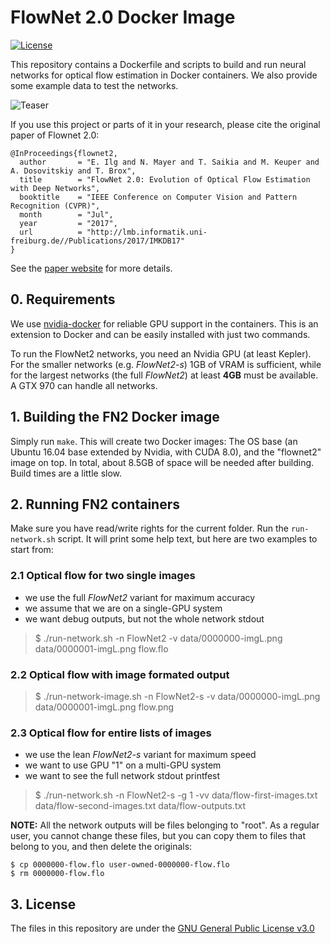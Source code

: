 # FlowNet 2.0 Docker Image

[![License](https://img.shields.io/badge/license-GPLv3-blue.svg)](LICENSE)

This repository contains a Dockerfile and scripts to build and run neural networks for optical flow estimation in Docker containers. We also provide some example data to test the networks. 

![Teaser](data/teaser.png)

If you use this project or parts of it in your research, please cite the original paper of Flownet 2.0:


    @InProceedings{flownet2,
      author       = "E. Ilg and N. Mayer and T. Saikia and M. Keuper and A. Dosovitskiy and T. Brox",
      title        = "FlowNet 2.0: Evolution of Optical Flow Estimation with Deep Networks",
      booktitle    = "IEEE Conference on Computer Vision and Pattern Recognition (CVPR)",
      month        = "Jul",
      year         = "2017",
      url          = "http://lmb.informatik.uni-freiburg.de//Publications/2017/IMKDB17"
    }


See the [paper website](https://lmb.informatik.uni-freiburg.de/Publications/2017/IMKDB17) for more details.


## 0. Requirements

We use [nvidia-docker](https://github.com/NVIDIA/nvidia-docker#quick-start) for reliable GPU support in the containers. This is an extension to Docker and can be easily installed with just two commands.

To run the FlowNet2 networks, you need an Nvidia GPU (at least Kepler). For the smaller networks (e.g. *FlowNet2-s*) 1GB of VRAM is sufficient, while for the largest networks (the full *FlowNet2*) at least **4GB** must be available. A GTX 970 can handle all networks.

## 1. Building the FN2 Docker image

Simply run `make`. This will create two Docker images: The OS base (an Ubuntu 16.04 base extended by Nvidia, with CUDA 8.0), and the "flownet2" image on top. In total, about 8.5GB of space will be needed after building. Build times are a little slow.


## 2. Running FN2 containers

Make sure you have read/write rights for the current folder. Run the `run-network.sh` script. It will print some help text, but here are two examples to start from:

### 2.1 Optical flow for two single images
- we use the full *FlowNet2* variant for maximum accuracy
- we assume that we are on a single-GPU system
- we want debug outputs, but not the whole network stdout

> $ ./run-network.sh -n FlowNet2 -v data/0000000-imgL.png data/0000001-imgL.png flow.flo

### 2.2 Optical flow with image formated output
> $ ./run-network-image.sh -n FlowNet2-s -v data/0000000-imgL.png data/0000001-imgL.png flow.png


### 2.3 Optical flow for entire lists of images
- we use the lean *FlowNet2-s* variant for maximum speed
- we want to use GPU "1" on a multi-GPU system
- we want to see the full network stdout printfest

> $ ./run-network.sh -n FlowNet2-s -g 1 -vv data/flow-first-images.txt data/flow-second-images.txt data/flow-outputs.txt


**NOTE:** All the network outputs will be files belonging to "root".  As a regular user, you cannot change these files, but you can copy them to files that belong to you, and then delete the originals:

    $ cp 0000000-flow.flo user-owned-0000000-flow.flo
    $ rm 0000000-flow.flo


## 3. License
The files in this repository are under the [GNU General Public License v3.0](LICENSE)

